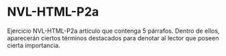 # NVL-HTML-P2a
Ejercicio NVL-HTML-P2a
artículo que contenga 5 párrafos. Dentro de ellos, aparecerán ciertos términos destacados para denotar al lector que poseen cierta importancia.
